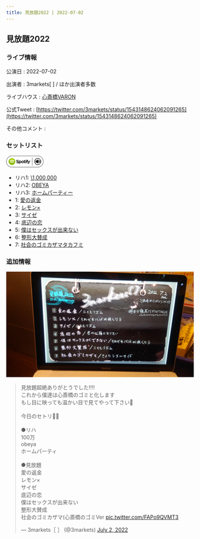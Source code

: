 ```yaml
---
title: 見放題2022 | 2022-07-02
---
```

## 見放題2022

### ライブ情報

公演日
:    2022-07-02

出演者
:    3markets[ ] / ほか出演者多数

ライブハウス
:    [心斎橋VARON](livehouse038.html)

公式Tweet
:    [https://twitter.com/3markets/status/1543148624062091265](https://twitter.com/3markets/status/1543148624062091265)

その他コメント
:    

### セットリスト


[![play with spotify](images/spotify-icon.png)](https://open.spotify.com/playlist/5yyHEeSo5uJCOu9YyVRJxA)



*  リハ1: [\1,000,000](song022.html)
*  リハ2: [OBEYA](song021.html)
*  リハ3: [ホームパーティー](song011.html)
*  1: [愛の返金](song012.html)
*  2: [レモン×](song003.html)
*  3: [サイゼ](song004.html)
*  4: [底辺の恋](song008.html)
*  5: [僕はセックスが出来ない](song006.html)
*  6: [整形大賛成](song005.html)
*  7: [社会のゴミカザマタカフミ](song002.html)


### 追加情報


[![セトリ画像](images/023.jpg)](images/023.jpg)


<blockquote class="twitter-tweet"><p lang="ja" dir="ltr">見放題超絶ありがとうでした‼️‼️<br>これから僕達は心斎橋のゴミと化します<br>もし目に映っても温かい目で見てやって下さい🗿<br><br>今日のセトリ🚮🚮<br><br>●リハ<br>100万<br>obeya<br>ホームパーティ<br><br>●見放題<br>愛の返金<br>レモン×<br>サイゼ<br>底辺の恋<br>僕はセックスが出来ない<br>整形大賛成<br>社会のゴミカザマ(心斎橋のゴミVer <a href="https://t.co/FAPo9QVMT3">pic.twitter.com/FAPo9QVMT3</a></p>&mdash; 3markets［ ］ (@3markets) <a href="https://twitter.com/3markets/status/1543148624062091265?ref_src=twsrc%5Etfw">July 2, 2022</a></blockquote>
<script async src="https://platform.twitter.com/widgets.js" charset="utf-8"></script>


